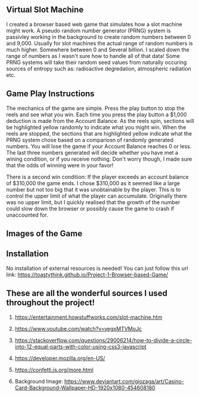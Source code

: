 Virtual Slot Machine
----------------------------
I created a browser based web game that simulates how a slot machine might work.
A pseudo random number generator (PRNG) system is passivley working in the background to create random numbers between 0 and 9,000. Usually for slot machines the actual range of random numbers is much higher. Somewhere between 0 and Several billion. I scaled down the range of numbers as I wasn't sure how to handle all of that data! Some PRNG systems will take their random seed values from naturally occuring sources of entropy such as: radioactive degredation, atmospheric radiation etc. 

Game Play Instructions
----------------------------
The mechanics of the game are simple. Press the play button to stop the reels and see what you win. Each time you press the play button a $1,000 deduction is made from the Account Balance. As the reels spin, sections will be highlighted yellow randomly to indicate what you might win. When the reels are stopped, the sections that are highlighted yellow indicate what the PRNG system chose based on a compariosn of randomly generated numbers. You will lose the game if your Account Balance reaches 0 or less. The last three numbers generated will decide whether you have met a wining condition, or if you receive nothing. Don't worry though, I made sure that the odds of winning were in your favor! 

There is a second win condition: If the player exceeds an account balance of $310,000 the game ends. I chose $310,000 as it seemed like a large number but not too big that it was unobtainable by the player. This is to control the upper limit of what the player can accumulate. Originally there was no upper limit, but I quickly realised that the growth of the number could slow down the browser or possibly cause the game to crash if unaccounted for.

Images of the Game
----------------------------

Installation
----------------------------
No installation of external resources is needed! You can 
just follow this url link: https://toastythink.github.io/Project-1-Browser-based-Game/


These are all the wonderful sources I used throughout the project! 
------------------------------------------------------------------
1. https://entertainment.howstuffworks.com/slot-machine.htm

2. https://www.youtube.com/watch?v=yegxMTVMoJc

3. https://stackoverflow.com/questions/29006214/how-to-divide-a-circle-into-12-equal-parts-with-color-using-css3-javascript

4. https://developer.mozilla.org/en-US/

5. https://confetti.js.org/more.html

6. Background Image: https://www.deviantart.com/giozaga/art/Casino-Card-Background-Wallpaper-HD-1920x1080-454608180
